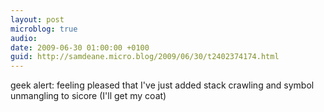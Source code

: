 ```yaml
---
layout: post
microblog: true
audio: 
date: 2009-06-30 01:00:00 +0100
guid: http://samdeane.micro.blog/2009/06/30/t2402374174.html
---
```

geek alert: feeling pleased that I've just added stack crawling and symbol unmangling to sicore (I'll get my coat)
